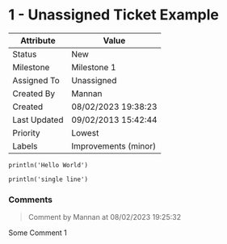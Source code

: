 # 1 - Unassigned Ticket Example

| Attribute | Value |
| --- | --- |
| Status | New |
| Milestone | Milestone 1 |
| Assigned To | Unassigned |
| Created By | Mannan |
| Created | 08/02/2023 19:38:23 |
| Last Updated | 09/02/2013 15:42:44 |
| Priority | Lowest |
| Labels | Improvements (minor) |


```
println('Hello World')
```

```
println('single line')
```

### Comments

> Comment by Mannan at 08/02/2023 19:25:32

Some Comment 1